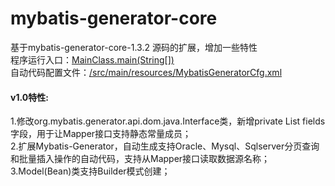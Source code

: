 # mybatis-generator-core
基于mybatis-generator-core-1.3.2 源码的扩展，增加一些特性 <br>
程序运行入口：<a href="https://github.com/handosme/mybatis-generator-core/blob/master/src/main/java/org/ihansen/mybatis/generator/MainClass.java" target="_Blank">MainClass.main(String[])</a><br>
自动代码配置文件：<a href="https://github.com/handosme/mybatis-generator-core/blob/master/src/main/resources/MybatisGeneratorCfg.xml" target="_Blank">/src/main/resources/MybatisGeneratorCfg.xml</a><br>

<h4>v1.0特性:</h4>
1.修改org.mybatis.generator.api.dom.java.Interface类，新增private List<Field> fields字段，用于让Mapper接口支持静态常量成员；<br>
2.扩展Mybatis-Generator，自动生成支持Oracle、Mysql、Sqlserver分页查询和批量插入操作的自动代码，支持从Mapper接口读取数据源名称；<br>
3.Model(Bean)类支持Builder模式创建；<br>



